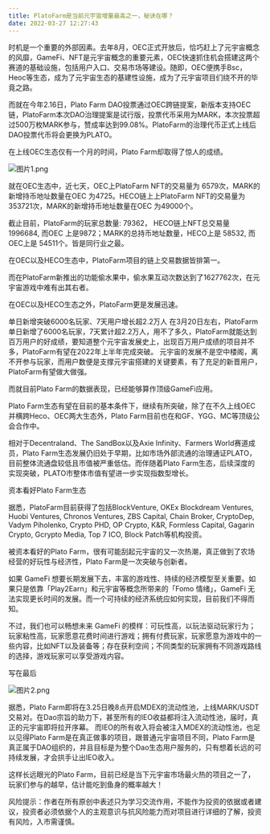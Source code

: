 ```yaml
---
title: PlatoFarm是当前元宇宙增量最高之一，秘诀在哪？
date: 2022-03-27 12:27:43
---
```

时机是一个重要的外部因素。去年8月，OEC正式开放后，恰巧赶上了元宇宙概念的风靡，GameFi、NFT是元宇宙概念的重要元素，OEC快速抓住机会搭建这两个赛道的基础设施，包括用户入口、交易市场等建设。随即，OEC便携手Bsc，Heoc等生态，成为了元宇宙生态的基建性设施，成为了元宇宙项目们绕不开的毕竟之路。

而就在今年2.16日，Plato Farm DAO投票通过OEC跨链提案，新版本支持OEC链，PlatoFarm本次DAO治理提案是试行版，投票代币采用为MARK，本次投票超过500万枚MARK参与，赞成率达到99.08%。PlatoFarm的治理代币正式上线后DAO投票代币将会更换为PLATO。

在上线OEC生态仅有一个月的时间，Plato Farm却取得了惊人的成绩。

![图片1.png](https://smartsignature-img.oss-cn-hongkong.aliyuncs.com/article/2022/03/27/d4120994cdd79b18b1481f9ad4bfb604.png)


就在OEC生态中，近七天，OEC上PlatoFarm NFT的交易量为 6579次，MARK的新增持币地址数量在OEC 为4725。HECO链上上PlatoFarm NFT的交易量为 353721次，MARK的新增持币地址数量在OEC 为49000个。

截止目前，PlatoFarm的玩家总数量: 79362，
HECO链上NFT总交易量 1996684, 而OEC 上是9872；MARK的总持币地址数量，HECO上是 58532, 而OEC上是 54511个。皆是同行业之最。

在OEC以及HECO生态中，PlatoFarm项目的链上交易数据皆排第一。

而在PlatoFarm新推出的功能偷水果中，偷水果互动次数达到了1627762次，在元宇宙游戏中难有出其右者。

在OEC以及HECO生态之外，PlatoFarm更是发展迅速。

单日新增突破6000名玩家、7天用户增长超2.2万人
在3月20日左右，PlatoFarm单日新增了6000名玩家，7天累计超2.2万人，用不了多久，PlatoFarm就能达到百万用户的好成绩，要知道整个元宇宙发展史上，出现百万用户成绩的项目并不多，PlatoFarm有望在2022年上半年完成突破。
元宇宙的发展不是空中楼阁，离不开参与玩家，而用户数便是支撑元宇宙搭建的关键要素，有了充足的新晋用户，PlatoFarm有望做大做强。        

而就目前Plato Farm的数据表现，已经能够算作顶级GameFi应用。

Plato Farm生态有望在目前的基本条件下，继续有所突破，除了在不久上线OEC并横跨Heco、OEC两大生态外，Plato Farm目前也在和GF、YGG、MC等顶级公会合作中。

相对于Decentraland、The SandBox以及Axie Infinity、Farmers World赛道成员，Plato Farm生态发展仍旧处于早期，比如市场外部流通的治理通证PLATO，目前整体流通盘较低且市值被严重低估。而伴随着Plato Farm生态，后续深度的实现突破，PLATO市整体市值有望进一步实现指数型增长。

资本看好Plato Farm生态

据悉，PlatoFarm目前获得了包括BlockVenture, OKEx Blockdream Ventures, Huobi Ventures, Chronos Ventures, ZBS Capital, Chain Broker, CryptoDep, Vadym Piholenko, Crypto PHD, OP Crypto, K&R, Formless Capital, Gagarin Crypto, Gcrypto Media, Top 7 ICO, Block Patch等机构投资。

被资本看好的Plato Farm，很有可能刮起元宇宙的又一次热潮，真正做到了农场经营的好玩性与经济性，Plato Farm是一次突破与创新者。

如果 GameFi 想要长期发展下去，丰富的游戏性、持续的经济模型至关重要。如果只是依靠「Play2Earn」和元宇宙等概念所带来的「Fomo 情绪」，GameFi 无法实现更长时间的发展。而一个可持续的经济系统应如何实现，目前我们不得而知。

不过，我们也可以畅想未来 GameFi 的模样：可玩性高，以玩法驱动玩家行为；玩家粘性高，玩家愿意花费时间进行游戏；拥有付费玩家，玩家愿意为游戏中的一些内容，比如NFT以及装备等；存在获利空间；不同类型的玩家拥有不同游戏路线的选择，游戏玩家可以享受游戏内容。

写在最后

![图片2.png](https://smartsignature-img.oss-cn-hongkong.aliyuncs.com/article/2022/03/27/87d7c1aef57a9d1e6d09287fb0203887.png)

据悉，Plato Farm即将在3.25日晚8点开启MDEX的流动性池，上线MARK/USDT交易对。在Dao宗旨的助力下，甚至所有的IEO收益都将注入流动性池，届时，真正的元宇宙即将拉开序幕。
而IEO的所有收入将会被注入MDEX的流动性池，也足以见得Plato Farm是在真正做事的项目，跟普通元宇宙项目不同，Plato Farm是真正属于DAO组织的，并且目标是为整个Dao生态用户服务的，只有想着长远的可持续发展，才会拱手让出IEO收入。

这样长远眼光的Plato Farm，目前已经是当下元宇宙市场最火热的项目之一了，玩家们参与的越早，估计能吃到鱼身的概率越大！

风险提示：作者在所有原创中表述只为学习交流作用，不能作为投资的依据或者建议，投资者必须依据个人的主观意识与抗风险能力而对项目进行详细的了解，投资有风险，入市需谨慎。
